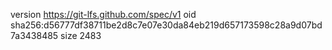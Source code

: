 version https://git-lfs.github.com/spec/v1
oid sha256:d56777df38711be2d8c7e07e30da84eb219d657173598c28a9d07bd7a3438485
size 2483
